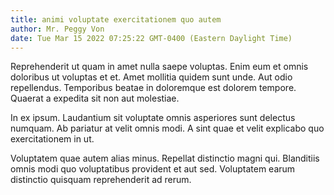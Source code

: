 ```yaml
---
title: animi voluptate exercitationem quo autem
author: Mr. Peggy Von
date: Tue Mar 15 2022 07:25:22 GMT-0400 (Eastern Daylight Time)
---
```

Reprehenderit ut quam in amet nulla saepe voluptas. Enim eum et omnis doloribus ut voluptas et et. Amet mollitia quidem sunt unde. Aut odio repellendus. Temporibus beatae in doloremque est dolorem tempore. Quaerat a expedita sit non aut molestiae.

 In ex ipsum. Laudantium sit voluptate omnis asperiores sunt delectus numquam. Ab pariatur at velit omnis modi. A sint quae et velit explicabo quo exercitationem in ut.

 Voluptatem quae autem alias minus. Repellat distinctio magni qui. Blanditiis omnis modi quo voluptatibus provident et aut sed. Voluptatem earum distinctio quisquam reprehenderit ad rerum.